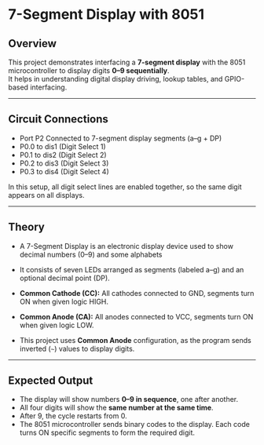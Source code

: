 # **7-Segment Display with 8051**

## Overview
This project demonstrates interfacing a **7-segment display** with the 8051 microcontroller to display digits **0–9 sequentially**.  
It helps in understanding digital display driving, lookup tables, and GPIO-based interfacing.

---

## Circuit Connections
* Port P2 Connected to 7-segment display segments (a–g + DP)  
* P0.0 to dis1 (Digit Select 1)  
* P0.1 to dis2 (Digit Select 2)  
* P0.2 to dis3 (Digit Select 3)  
* P0.3 to dis4 (Digit Select 4)  

In this setup, all digit select lines are enabled together, so the same digit appears on all displays.  

---

## Theory  
* A 7-Segment Display is an electronic display device used to show decimal numbers (0–9) and some alphabets 
* It consists of seven LEDs arranged as segments (labeled a–g) and an optional decimal point (DP).  

* **Common Cathode (CC):** All cathodes connected to GND, segments turn ON when given logic HIGH.  
* **Common Anode (CA):** All anodes connected to VCC, segments turn ON when given logic LOW.  
* This project uses **Common Anode** configuration, as the program sends inverted (`~`) values to display digits.

---

## Expected Output
* The display will show numbers **0–9 in sequence**, one after another.  
* All four digits will show the **same number at the same time**.  
* After 9, the cycle restarts from 0.  
* The 8051 microcontroller sends binary codes to the display. Each code turns ON specific segments to form the required digit.
